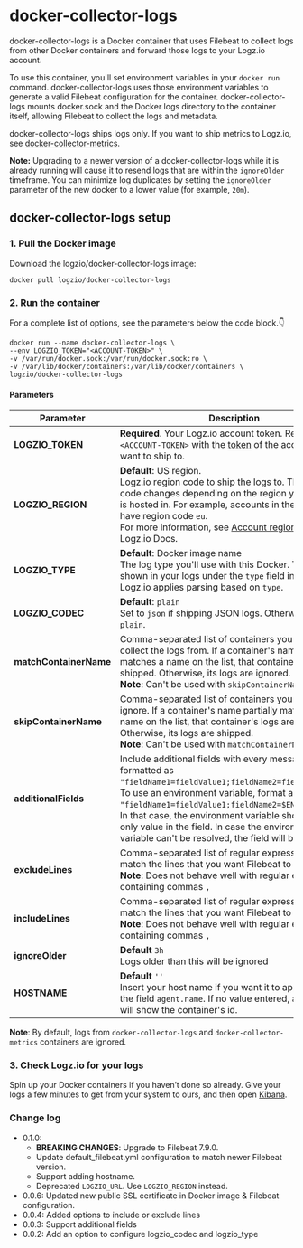 # docker-collector-logs

docker-collector-logs is a Docker container that uses Filebeat to collect logs from other Docker containers and forward those logs to your Logz.io account.

To use this container, you'll set environment variables in your `docker run` command.
docker-collector-logs uses those environment variables to generate a valid Filebeat configuration for the container.
docker-collector-logs mounts docker.sock and the Docker logs directory to the container itself, allowing Filebeat to collect the logs and metadata.

docker-collector-logs ships logs only.
If you want to ship metrics to Logz.io, see [docker-collector-metrics](https://github.com/logzio/docker-collector-metrics).

**Note:** Upgrading to a newer version of a docker-collector-logs while it is already running will cause it to resend logs that are within the `ignoreOlder` timeframe. You can minimize log duplicates by setting the `ignoreOlder` parameter of the new docker to a lower value (for example, `20m`).

## docker-collector-logs setup

### 1. Pull the Docker image

Download the logzio/docker-collector-logs image:

```shell
docker pull logzio/docker-collector-logs
```

### 2. Run the container

For a complete list of options, see the parameters below the code block.👇

```shell
docker run --name docker-collector-logs \
--env LOGZIO_TOKEN="<ACCOUNT-TOKEN>" \
-v /var/run/docker.sock:/var/run/docker.sock:ro \
-v /var/lib/docker/containers:/var/lib/docker/containers \
logzio/docker-collector-logs
```

#### Parameters

| Parameter | Description |
|---|---|
| **LOGZIO_TOKEN** | **Required**. Your Logz.io account token. Replace `<ACCOUNT-TOKEN>` with the [token](https://app.logz.io/#/dashboard/settings/general) of the account you want to ship to. |
| **LOGZIO_REGION** | **Default**: US region.<br> Logz.io region code to ship the logs to. This region code changes depending on the region your account is hosted in. For example, accounts in the EU region have region code `eu`.<br /> For more information, see [Account region](https://docs.logz.io/user-guide/accounts/account-region.html) on the Logz.io Docs. |
| **LOGZIO_TYPE** | **Default**: Docker image name <br> The log type you'll use with this Docker. This is shown in your logs under the `type` field in Kibana. <br> Logz.io applies parsing based on `type`. |
| **LOGZIO_CODEC** | **Default**: `plain`<br> Set to `json` if shipping JSON logs. Otherwise, set to `plain`. |
| **matchContainerName** | Comma-separated list of containers you want to collect the logs from. If a container's name partially matches a name on the list, that container's logs are shipped. Otherwise, its logs are ignored. <br /> **Note**: Can't be used with `skipContainerName` |
| **skipContainerName** | Comma-separated list of containers you want to ignore. If a container's name partially matches a name on the list, that container's logs are ignored. Otherwise, its logs are shipped. <br /> **Note**: Can't be used with `matchContainerName` |
| **additionalFields** | Include additional fields with every message sent, formatted as `"fieldName1=fieldValue1;fieldName2=fieldValue2"`. <br /> To use an environment variable, format as `"fieldName1=fieldValue1;fieldName2=$ENV_VAR_NAME"`. In that case, the environment variable should be the only value in the field. In case the environment variable can't be resolved, the field will be omitted. |
| **excludeLines** | Comma-separated list of regular expressions to match the lines that you want Filebeat to exclude. <br /> **Note**: Does not behave well with regular expressions containing commas `,`|
| **includeLines** | Comma-separated list of regular expressions to match the lines that you want Filebeat to include. <br /> **Note**: Does not behave well with regular expressions containing commas `,`|
| **ignoreOlder** | **Default** `3h` <br> Logs older than this will be ignored|
| **HOSTNAME** | **Default** `''` <br> Insert your host name if you want it to appear under the field `agent.name`. If no value entered,  `agent.name` will show the container's id.|

**Note**: By default, logs from `docker-collector-logs` and `docker-collector-metrics` containers are ignored.

### 3. Check Logz.io for your logs

Spin up your Docker containers if you haven’t done so already. Give your logs a few minutes to get from your system to ours, and then open [Kibana](https://app.logz.io/#/dashboard/kibana).

### Change log
- 0.1.0:
    - **BREAKING CHANGES**: Upgrade to Filebeat 7.9.0.
    - Update default_filebeat.yml configuration to match newer Filebeat version.
    - Support adding hostname.
    - Deprecated `LOGZIO_URL`. Use `LOGZIO_REGION` instead.
- 0.0.6: Updated new public SSL certificate in Docker image & Filebeat configuration.
- 0.0.4: Added options to include or exclude lines
- 0.0.3: Support additional fields
- 0.0.2: Add an option to configure logzio_codec and logzio_type
